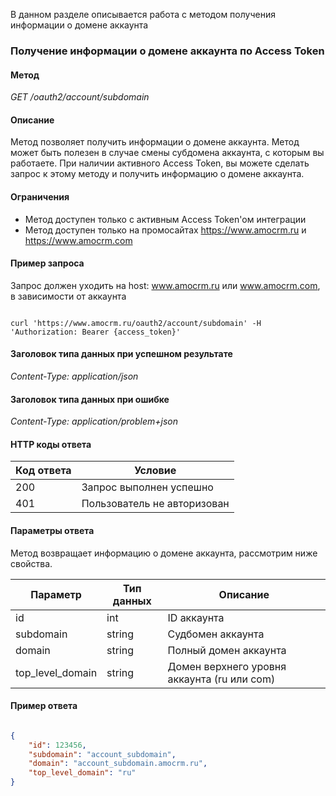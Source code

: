 
В данном разделе описывается работа с методом получения информации о домене аккаунта

<a name="account-domain-info"></a>

### Получение информации о домене аккаунта по Access Token

#### Метод

*GET /oauth2/account/subdomain*

#### Описание 

Метод позволяет получить информации о домене аккаунта.
Метод может быть полезен в случае смены субдомена аккаунта, с которым вы работаете. При наличии активного Access Token, вы можете сделать запрос к этому методу и получить информацию о домене аккаунта.

#### Ограничения 

*   Метод доступен только с активным Access Token'ом интеграции
*   Метод доступен только на промосайтах https://www.amocrm.ru и https://www.amocrm.com

#### Пример запроса

Запрос должен уходить на host: www.amocrm.ru или www.amocrm.com, в зависимости от аккаунта

```

curl 'https://www.amocrm.ru/oauth2/account/subdomain' -H 'Authorization: Bearer {access_token}'

```

#### Заголовок типа данных при успешном результате

*Content-Type: application/json*

#### Заголовок типа данных при ошибке 

*Content-Type: application/problem+json*

#### HTTP коды ответа

| Код ответа | Условие |
|------------|---------|
| 200 | Запрос выполнен успешно |
| 401 | Пользователь не авторизован |

#### Параметры ответа 

Метод возвращает информацию о домене аккаунта, рассмотрим ниже свойства.

| Параметр | Тип данных | Описание |
|----------|------------|----------|
|id|int|ID аккаунта|
|subdomain|string|Судбомен аккаунта|
|domain|string|Полный домен аккаунта|
|top_level_domain|string|Домен верхнего уровня аккаунта (ru или com)|

#### Пример ответа 

```json

{
    "id": 123456,
    "subdomain": "account_subdomain",
    "domain": "account_subdomain.amocrm.ru",
    "top_level_domain": "ru"
}

```
<!-- Generated at Wed, 03 Mar 2021 08:35:08 +0000. amoCRM Documentation Generator -->